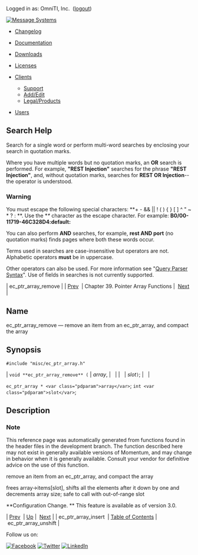Logged in as: OmniTI, Inc.  ([logout](https://support.messagesystems.com/logout.php))

[![Message Systems](https://support.messagesystems.com/images/ms-white205.png)](https://support.messagesystems.com/start.php) 

*   [Changelog](https://support.messagesystems.com/start.php?show=changelog)
*   [Documentation](https://support.messagesystems.com/docs/)
*   [Downloads](https://support.messagesystems.com/start.php)

*   [Licenses](https://support.messagesystems.com/license_summary.php)
*   <a href="">Clients</a>
    *   [Support](https://support.messagesystems.com/cs.php)
    *   [Add/Edit](https://support.messagesystems.com/edit_client.php)
    *   [Legal/Products](https://support.messagesystems.com/edit_products.php)
*   [Users](https://support.messagesystems.com/edit_customer.php)

## Search Help

Search for a single word or perform multi-word searches by enclosing your search in quotation marks.

Where you have multiple words but no quotation marks, an **OR** search is performed. For example, **"REST Injection"** searches for the phrase **"REST Injection"**, and, without quotation marks, searches for **REST OR Injection**--the operator is understood.

### Warning

You must escape the following special characters: **+ - && || ! ( ) { } [ ] ^ " ~ * ? : \**. Use the **\** character as the escape character. For example: **B0/00-11719-46C328D4\:default\:**

You can also perform **AND** searches, for example, **rest AND port** (no quotation marks) finds pages where both these words occur.

Terms used in searches are case-insensitive but operators are not. Alphabetic operators **must** be in uppercase.

Other operators can also be used. For more information see "[Query Parser Syntax](https://lucene.apache.org/core/old_versioned_docs/versions/3_0_0/queryparsersyntax.html)". Use of fields in searches is not currently supported.

| ec_ptr_array_remove |
| [Prev](apis.ec_ptr_array_insert.php)  | Chapter 39. Pointer Array Functions |  [Next](apis.ec_ptr_array_unshift.php) |

<a name="apis.ec_ptr_array_remove"></a>
## Name

ec_ptr_array_remove — remove an item from an ec_ptr_array, and compact the array

## Synopsis

`#include "misc/ec_ptr_array.h"`

| `void **ec_ptr_array_remove** (` | <var class="pdparam">array</var>, |   |
|   | <var class="pdparam">slot</var>`)`; |   |

`ec_ptr_array * <var class="pdparam">array</var>`;
`int <var class="pdparam">slot</var>`;<a name="idp30808432"></a>
## Description

### Note

This reference page was automatically generated from functions found in the header files in the development branch. The function described here may not exist in generally available versions of Momentum, and may change in behavior when it is generally available. Consult your vendor for definitive advice on the use of this function.

remove an item from an ec_ptr_array, and compact the array

frees array->items[slot], shifts all the elements after it down by one and decrements array size; safe to call with out-of-range slot

**Configuration Change. ** This feature is available as of version 3.0.

| [Prev](apis.ec_ptr_array_insert.php)  | [Up](ptr_array.php) |  [Next](apis.ec_ptr_array_unshift.php) |
| ec_ptr_array_insert  | [Table of Contents](index.php) |  ec_ptr_array_unshift |

Follow us on:

[![Facebook](https://support.messagesystems.com/images/icon-facebook.png)](http://www.facebook.com/messagesystems) [![Twitter](https://support.messagesystems.com/images/icon-twitter.png)](http://twitter.com/#!/MessageSystems) [![LinkedIn](https://support.messagesystems.com/images/icon-linkedin.png)](http://www.linkedin.com/company/message-systems)